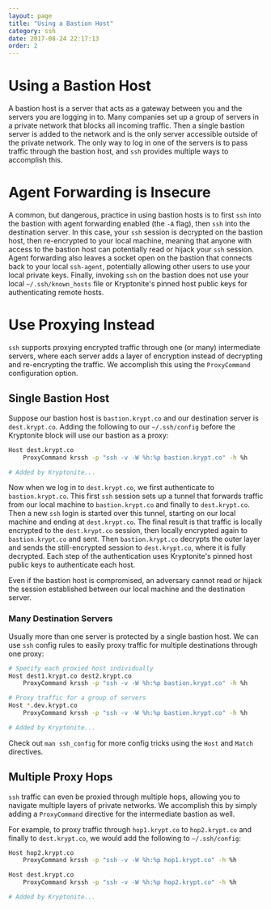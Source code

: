 ```yaml
---
layout: page
title: "Using a Bastion Host"
category: ssh
date: 2017-08-24 22:17:13
order: 2
---
```


# Using a Bastion Host
A bastion host is a server that acts as a gateway between you and the servers you are logging in to. Many companies set up a group of servers in a private network that blocks all incoming traffic. Then a single bastion server is added to the network and is the only server accessible outside of the private network. The only way to log in one of the servers is to pass traffic through the bastion host, and `ssh` provides multiple ways to accomplish this.

# Agent Forwarding is Insecure
A common, but dangerous, practice in using bastion hosts is to first `ssh` into the bastion with agent forwarding enabled (the `-A` flag), then `ssh` into the destination server. In this case, your `ssh` session is decrypted on the bastion host, then re-encrypted to your local machine, meaning that anyone with access to the bastion host can potentially read or hijack your `ssh` session. Agent forwarding also leaves a socket open on the bastion that connects back to your local `ssh-agent`, potentially allowing other users to use your local private keys. Finally, invoking `ssh` on the bastion does not use your local `~/.ssh/known_hosts` file or Kryptonite's pinned host public keys for authenticating remote hosts.

# Use Proxying Instead
`ssh` supports proxying encrypted traffic through one (or many) intermediate servers, where each server adds a layer of encryption instead of decrypting and re-encrypting the traffic. We accomplish this using the `ProxyCommand` configuration option.

## Single Bastion Host
Suppose our bastion host is `bastion.krypt.co` and our destination server is `dest.krypt.co`. Adding the following to our `~/.ssh/config` before the Kryptonite block will use our bastion as a proxy:

``` bash
Host dest.krypt.co
    ProxyCommand krssh -p "ssh -v -W %h:%p bastion.krypt.co" -h %h

# Added by Kryptonite...
```

Now when we log in to `dest.krypt.co`, we first authenticate to `bastion.krypt.co`. This first `ssh` session sets up a tunnel that forwards traffic from our local machine to `bastion.krypt.co` and finally to `dest.krypt.co`. Then a new `ssh` login is started over this tunnel, starting on our local machine and ending at `dest.krypt.co`. The final result is that traffic is locally encrypted to the `dest.krypt.co` session, then locally encrypted again to `bastion.krypt.co` and sent. Then `bastion.krypt.co` decrypts the outer layer and sends the still-encrypted session to `dest.krypt.co`, where it is fully decrypted. Each step of the authentication uses Kryptonite's pinned host public keys to authenticate each host.

Even if the bastion host is compromised, an adversary cannot read or hijack the session established between our local machine and the destination server.

### Many Destination Servers
Usually more than one server is protected by a single bastion host. We can use `ssh` config rules to easily proxy traffic for multiple destinations through one proxy:
``` bash
# Specify each proxied host individually
Host dest1.krypt.co dest2.krypt.co
    ProxyCommand krssh -p "ssh -v -W %h:%p bastion.krypt.co" -h %h

# Proxy traffic for a group of servers
Host *.dev.krypt.co
    ProxyCommand krssh -p "ssh -v -W %h:%p bastion.krypt.co" -h %h

# Added by Kryptonite...
```
Check out `man ssh_config` for more config tricks using the `Host` and `Match` directives.

## Multiple Proxy Hops
`ssh` traffic can even be proxied through multiple hops, allowing you to navigate multiple layers of private networks. We accomplish this by simply adding a `ProxyCommand` directive for the intermediate bastion as well.

For example, to proxy traffic through `hop1.krypt.co` to `hop2.krypt.co` and finally to `dest.krypt.co`, we would add the following to `~/.ssh/config`:

```bash
Host hop2.krypt.co
    ProxyCommand krssh -p "ssh -v -W %h:%p hop1.krypt.co" -h %h

Host dest.krypt.co
    ProxyCommand krssh -p "ssh -v -W %h:%p hop2.krypt.co" -h %h

# Added by Kryptonite...
```
